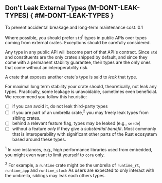 ﻿<!-- Copyright (c) Microsoft Corporation. Licensed under the MIT license. -->

## Don't Leak External Types (M-DONT-LEAK-TYPES) { #M-DONT-LEAK-TYPES }

<why>To prevent accidental breakage and long-term maintenance cost.</why>
<version>0.1</version>

Where possible, you should prefer `std`<sup>1</sup> types in public APIs over types coming from external crates. Exceptions should be carefully considered.

Any type in any public API will become part of that API's contract. Since `std` and constituents are the only crates
shipped by default, and since they come with a permanent stability guarantee, their types are the only ones that come without an interoperability risk.

A crate that exposes another crate's type is said to _leak_ that type.

For maximal long term stability your crate should, theoretically, not leak any types. Practically, some leakage
is unavoidable, sometimes even beneficial. We recommend you follow this heuristic:

- [ ] if you can avoid it, do not leak third-party types
- [ ] if you are part of an umbrella crate,<sup>2</sup> you may freely leak types from sibling crates.
- [ ] behind a relevant feature flag, types may be leaked (e.g., `serde`)
- [ ] without a feature _only_ if they give a _substantial benefit_. Most commonly that is interoperability with significant
      other parts of the Rust ecosystem based around these types.

<footnotes>

<sup>1</sup> In rare instances, e.g., high performance libraries used from embedded, you might even want to limit yourself to `core` only.

<sup>2</sup> For example, a `runtime` crate might be the umbrella of `runtime_rt`, `runtime_app` and `runtime_clock` As users are
expected to only interact with the umbrella, siblings may leak each others types.

</footnotes>

